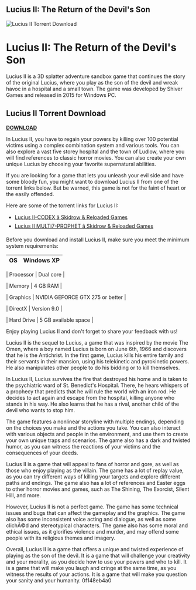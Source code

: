 ## Lucius II: The Return of the Devil's Son

 
![Lucius II Torrent Download](https://encrypted-tbn2.gstatic.com/images?q=tbn:ANd9GcSrsiXMeweOcVy2IzzSDn8r9O2e82O9EvD4gDV0mQqD1uwXDxcOKFBqkS4)

 
# Lucius II: The Return of the Devil's Son
 
Lucius II is a 3D splatter adventure sandbox game that continues the story of the original Lucius, where you play as the son of the devil and wreak havoc in a hospital and a small town. The game was developed by Shiver Games and released in 2015 for Windows PC.
 
## Lucius II Torrent Download


[**DOWNLOAD**](https://www.google.com/url?q=https%3A%2F%2Fcinurl.com%2F2tKCg1&sa=D&sntz=1&usg=AOvVaw1ohEaJDOXG3uWzkly3YBPp)

 
In Lucius II, you have to regain your powers by killing over 100 potential victims using a complex combination system and various tools. You can also explore a vast five storey hospital and the town of Ludlow, where you will find references to classic horror movies. You can also create your own unique Lucius by choosing your favorite supernatural abilities.
 
If you are looking for a game that lets you unleash your evil side and have some bloody fun, you might want to download Lucius II from one of the torrent links below. But be warned, this game is not for the faint of heart or the easily offended.
 
Here are some of the torrent links for Lucius II:
 
- [Lucius II-CODEX â Skidrow & Reloaded Games](https://www.skidrowreloaded.com/lucius-ii-codex/)
- [Lucius II MULTi7-PROPHET â Skidrow & Reloaded Games](https://www.skidrowreloaded.com/lucius-ii-multi7-prophet/)

Before you download and install Lucius II, make sure you meet the minimum system requirements:

| OS | Windows XP |
| --- | --- |

| Processor | Dual core |

| Memory | 4 GB RAM |

| Graphics | NVIDIA GEFORCE GTX 275 or better |

| DirectX | Version 9.0 |

| Hard Drive | 5 GB available space |

Enjoy playing Lucius II and don't forget to share your feedback with us!

Lucius II is the sequel to Lucius, a game that was inspired by the movie The Omen, where a boy named Lucius is born on June 6th, 1966 and discovers that he is the Antichrist. In the first game, Lucius kills his entire family and their servants in their mansion, using his telekinetic and pyrokinetic powers. He also manipulates other people to do his bidding or to kill themselves.
 
In Lucius II, Lucius survives the fire that destroyed his home and is taken to the psychiatric ward of St. Benedict's Hospital. There, he hears whispers of a prophecy that predicts that he will rule the world with an iron rod. He decides to act again and escape from the hospital, killing anyone who stands in his way. He also learns that he has a rival, another child of the devil who wants to stop him.
 
The game features a nonlinear storyline with multiple endings, depending on the choices you make and the actions you take. You can also interact with various objects and people in the environment, and use them to create your own unique traps and scenarios. The game also has a dark and twisted humor, as you can witness the reactions of your victims and the consequences of your deeds.

Lucius II is a game that will appeal to fans of horror and gore, as well as those who enjoy playing as the villain. The game has a lot of replay value, as you can try different ways of killing your targets and explore different paths and endings. The game also has a lot of references and Easter eggs to other horror movies and games, such as The Shining, The Exorcist, Silent Hill, and more.
 
However, Lucius II is not a perfect game. The game has some technical issues and bugs that can affect the gameplay and the graphics. The game also has some inconsistent voice acting and dialogue, as well as some clichÃ©d and stereotypical characters. The game also has some moral and ethical issues, as it glorifies violence and murder, and may offend some people with its religious themes and imagery.
 
Overall, Lucius II is a game that offers a unique and twisted experience of playing as the son of the devil. It is a game that will challenge your creativity and your morality, as you decide how to use your powers and who to kill. It is a game that will make you laugh and cringe at the same time, as you witness the results of your actions. It is a game that will make you question your sanity and your humanity.
 0f148eb4a0
